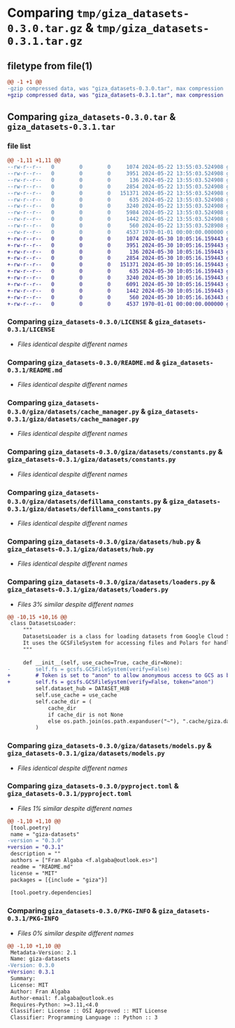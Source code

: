 # Comparing `tmp/giza_datasets-0.3.0.tar.gz` & `tmp/giza_datasets-0.3.1.tar.gz`

## filetype from file(1)

```diff
@@ -1 +1 @@
-gzip compressed data, was "giza_datasets-0.3.0.tar", max compression
+gzip compressed data, was "giza_datasets-0.3.1.tar", max compression
```

## Comparing `giza_datasets-0.3.0.tar` & `giza_datasets-0.3.1.tar`

### file list

```diff
@@ -1,11 +1,11 @@
--rw-r--r--   0        0        0     1074 2024-05-22 13:55:03.524908 giza_datasets-0.3.0/LICENSE
--rw-r--r--   0        0        0     3951 2024-05-22 13:55:03.524908 giza_datasets-0.3.0/README.md
--rw-r--r--   0        0        0      136 2024-05-22 13:55:03.524908 giza_datasets-0.3.0/giza/datasets/__init__.py
--rw-r--r--   0        0        0     2854 2024-05-22 13:55:03.524908 giza_datasets-0.3.0/giza/datasets/cache_manager.py
--rw-r--r--   0        0        0   151371 2024-05-22 13:55:03.524908 giza_datasets-0.3.0/giza/datasets/constants.py
--rw-r--r--   0        0        0      635 2024-05-22 13:55:03.524908 giza_datasets-0.3.0/giza/datasets/defillama_constants.py
--rw-r--r--   0        0        0     3240 2024-05-22 13:55:03.524908 giza_datasets-0.3.0/giza/datasets/hub.py
--rw-r--r--   0        0        0     5984 2024-05-22 13:55:03.524908 giza_datasets-0.3.0/giza/datasets/loaders.py
--rw-r--r--   0        0        0     1442 2024-05-22 13:55:03.524908 giza_datasets-0.3.0/giza/datasets/models.py
--rw-r--r--   0        0        0      560 2024-05-22 13:55:03.528908 giza_datasets-0.3.0/pyproject.toml
--rw-r--r--   0        0        0     4537 1970-01-01 00:00:00.000000 giza_datasets-0.3.0/PKG-INFO
+-rw-r--r--   0        0        0     1074 2024-05-30 10:05:16.159443 giza_datasets-0.3.1/LICENSE
+-rw-r--r--   0        0        0     3951 2024-05-30 10:05:16.159443 giza_datasets-0.3.1/README.md
+-rw-r--r--   0        0        0      136 2024-05-30 10:05:16.159443 giza_datasets-0.3.1/giza/datasets/__init__.py
+-rw-r--r--   0        0        0     2854 2024-05-30 10:05:16.159443 giza_datasets-0.3.1/giza/datasets/cache_manager.py
+-rw-r--r--   0        0        0   151371 2024-05-30 10:05:16.159443 giza_datasets-0.3.1/giza/datasets/constants.py
+-rw-r--r--   0        0        0      635 2024-05-30 10:05:16.159443 giza_datasets-0.3.1/giza/datasets/defillama_constants.py
+-rw-r--r--   0        0        0     3240 2024-05-30 10:05:16.159443 giza_datasets-0.3.1/giza/datasets/hub.py
+-rw-r--r--   0        0        0     6091 2024-05-30 10:05:16.159443 giza_datasets-0.3.1/giza/datasets/loaders.py
+-rw-r--r--   0        0        0     1442 2024-05-30 10:05:16.159443 giza_datasets-0.3.1/giza/datasets/models.py
+-rw-r--r--   0        0        0      560 2024-05-30 10:05:16.163443 giza_datasets-0.3.1/pyproject.toml
+-rw-r--r--   0        0        0     4537 1970-01-01 00:00:00.000000 giza_datasets-0.3.1/PKG-INFO
```

### Comparing `giza_datasets-0.3.0/LICENSE` & `giza_datasets-0.3.1/LICENSE`

 * *Files identical despite different names*

### Comparing `giza_datasets-0.3.0/README.md` & `giza_datasets-0.3.1/README.md`

 * *Files identical despite different names*

### Comparing `giza_datasets-0.3.0/giza/datasets/cache_manager.py` & `giza_datasets-0.3.1/giza/datasets/cache_manager.py`

 * *Files identical despite different names*

### Comparing `giza_datasets-0.3.0/giza/datasets/constants.py` & `giza_datasets-0.3.1/giza/datasets/constants.py`

 * *Files identical despite different names*

### Comparing `giza_datasets-0.3.0/giza/datasets/defillama_constants.py` & `giza_datasets-0.3.1/giza/datasets/defillama_constants.py`

 * *Files identical despite different names*

### Comparing `giza_datasets-0.3.0/giza/datasets/hub.py` & `giza_datasets-0.3.1/giza/datasets/hub.py`

 * *Files identical despite different names*

### Comparing `giza_datasets-0.3.0/giza/datasets/loaders.py` & `giza_datasets-0.3.1/giza/datasets/loaders.py`

 * *Files 3% similar despite different names*

```diff
@@ -10,15 +10,16 @@
 class DatasetsLoader:
     """
     DatasetsLoader is a class for loading datasets from Google Cloud Storage (GCS).
     It uses the GCSFileSystem for accessing files and Polars for handling data.
     """
 
     def __init__(self, use_cache=True, cache_dir=None):
-        self.fs = gcsfs.GCSFileSystem(verify=False)
+        # Token is set to "anon" to allow anonymous access to GCS as bucket should be public
+        self.fs = gcsfs.GCSFileSystem(verify=False, token="anon")
         self.dataset_hub = DATASET_HUB
         self.use_cache = use_cache
         self.cache_dir = (
             cache_dir
             if cache_dir is not None
             else os.path.join(os.path.expanduser("~"), ".cache/giza.datasets")
         )
```

### Comparing `giza_datasets-0.3.0/giza/datasets/models.py` & `giza_datasets-0.3.1/giza/datasets/models.py`

 * *Files identical despite different names*

### Comparing `giza_datasets-0.3.0/pyproject.toml` & `giza_datasets-0.3.1/pyproject.toml`

 * *Files 1% similar despite different names*

```diff
@@ -1,10 +1,10 @@
 [tool.poetry]
 name = "giza-datasets"
-version = "0.3.0"
+version = "0.3.1"
 description = ""
 authors = ["Fran Algaba <f.algaba@outlook.es>"]
 readme = "README.md"
 license = "MIT"
 packages = [{include = "giza"}]
 
 [tool.poetry.dependencies]
```

### Comparing `giza_datasets-0.3.0/PKG-INFO` & `giza_datasets-0.3.1/PKG-INFO`

 * *Files 0% similar despite different names*

```diff
@@ -1,10 +1,10 @@
 Metadata-Version: 2.1
 Name: giza-datasets
-Version: 0.3.0
+Version: 0.3.1
 Summary: 
 License: MIT
 Author: Fran Algaba
 Author-email: f.algaba@outlook.es
 Requires-Python: >=3.11,<4.0
 Classifier: License :: OSI Approved :: MIT License
 Classifier: Programming Language :: Python :: 3
```

